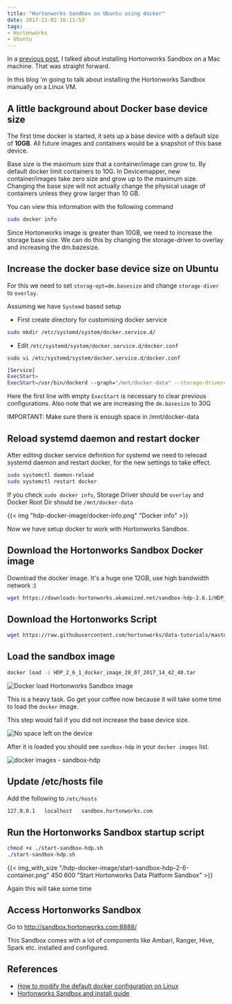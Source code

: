 ```yaml
---
title: "Hortonworks Sandbox on Ubuntu using docker"
date: 2017-11-02 16:11:53
tags:
- Hortonworks
- Ubuntu
---
```


In a [previous post][3], I talked about installing Hortonworks Sandbox on a Mac machine. That was straight forward.

In this blog 'm going to talk about installing the Hortonworks Sandbox manually on a Linux VM.

## A little background about Docker base device size ##

The first time docker is started, it sets up a base device with a default size of **10GB**. All future images and containers would be a snapshot of this base device.

Base size is the maximum size that a container/image can grow to. By default docker limit containers to 10G. In Devicemapper, new container/images take zero size and grow up to the maximum size. Changing the base size will not actually change the physical usage of containers unless they grow larger than 10 GB.

You can view this information with the following command

``` sh
sudo docker info
```

Since Hortonworks image is greater than 10GB, we need to increase the storage base size. We can do this by changing the storage-driver to overlay and increasing the dm.bazesize.

## Increase the docker base device size on Ubuntu ##

For this we need to set `storag-opt=dm.basesize` and change `storage-diver` to `overlay`.

Assuming we have `Systemd` based setup

* First create directory for customising docker service

``` sh Make systemd directory for customising docker
sudo mkdir /etc/systemd/system/docker.service.d/
```

* Edit `/etc/systemd/system/docker.service.d/docker.conf`

```
sudo vi /etc/systemd/system/docker.service.d/docker.conf
```

``` sh /etc/systemd/system/docker.service.d/docker.conf
[Service]
ExecStart=
ExecStart=/usr/bin/dockerd --graph="/mnt/docker-data" --storage-driver=overlay --storage-opt=dm.basesize=30G
```

Here the first line with empty `ExecStart` is necessary to clear previous configurations.
Also note that we are increasing the `dm.basesize` to 30G

IMPORTANT: Make sure there is enough space in /mnt/docker-data

## Reload systemd daemon and restart docker ##

After editing docker service definition for systemd we need to releoad systemd daemon and restart docker, for the new settings to take effect.

``` sh
sudo systemctl daemon-reload
sudo systemctl restart docker
```

If you check `sudo docker info`, Storage Driver should be `overlay` and Docker Root Dir should be `/mnt/docker-data`

{{< img "hdp-docker-image/docker-info.png" "Docker info" >}}

Now we have setup docker to work with Hortonworks Sandbox.

## Download the Hortonworks Sandbox Docker image ##

Download the docker image. It's a huge one 12GB, use high bandwidth network :)

```sh
wget https://downloads-hortonworks.akamaized.net/sandbox-hdp-2.6.1/HDP_2_6_1_docker_image_28_07_2017_14_42_40.tar
```

## Download the Hortonworks Script ##

```sh
wget https://raw.githubusercontent.com/hortonworks/data-tutorials/master/tutorials/hdp/sandbox-port-forwarding-guide/assets/start-sandbox-hdp.sh
```

## Load the sandbox image ##

``` sh
docker load -i HDP_2_6_1_docker_image_28_07_2017_14_42_40.tar
```

![Docker load Hortonworks Sandbox image](/images/hdp-docker-image/docker-load-hdp-docker-image.png)

This is a heavy task. Go get your coffee now because it will take some time to load the `docker` image.

This step would fail if you did not increase the base device size.

![No space left on the device](/images/hdp-docker-image/no-space-left-on-device.png)

After it is loaded you should see `sandbox-hdp` in your `docker images` list.

![docker images - sandbox-hdp](/images/hdp-docker-image/docker-images-sandbox-hdp.png)

## Update /etc/hosts file ##

Add the following to `/etc/hosts`

```sh
127.0.0.1   localhost   sandbox.hortonworks.com
```

## Run the Hortonworks Sandbox startup script ##

```sh
chmod +x ./start-sandbox-hdp.sh
./start-sandbox-hdp.sh
```

{{< img_with_size "/hdp-docker-image/start-sandbox-hdp-2-6-container.png" 450 600 "Start Hortonworks Data Platform Sandbox" >}}

Again this will take some time

## Access Hortonworks Sandbox ##

Go to http://sandbox.hortonworks.com:8888/

This Sandbox comes with a lot of components like Ambari, Ranger, Hive, Spark etc. installed and configured.

## References ##
* [How to modify the default docker configuration on Linux][1]
* [Hortonworks Sandbox and install guide][2]

[1]: https://community.hortonworks.com/content/kbentry/65714/how-to-modify-the-default-docker-configuration-on.html
[2]: https://hortonworks.com/tutorial/sandbox-deployment-and-install-guide/section/3/
[3]: /setting-up-hortonworks-sandbox-on-mac-using-docker/
